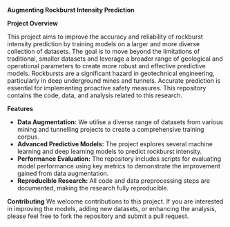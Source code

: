 **Augmenting Rockburst Intensity Prediction**

**Project Overview**

This project aims to improve the accuracy and reliability of rockburst intensity prediction by training models on a larger and more diverse collection of datasets. The goal is to move beyond the limitations of traditional, smaller datasets and leverage a broader range of geological and operational parameters to create more robust and effective predictive models.
Rockbursts are a significant hazard in geotechnical engineering, particularly in deep underground mines and tunnels. Accurate prediction is essential for implementing proactive safety measures. This repository contains the code, data, and analysis related to this research.

**Features**
- **Data Augmentation:** We utilise a diverse range of datasets from various mining and tunnelling projects to create a comprehensive training corpus.
- **Advanced Predictive Models:** The project explores several machine learning and deep learning models to predict rockburst intensity.
- **Performance Evaluation:** The repository includes scripts for evaluating model performance using key metrics to demonstrate the improvement gained from data augmentation.
- **Reproducible Research:** All code and data preprocessing steps are documented, making the research fully reproducible.


**Contributing**
We welcome contributions to this project. If you are interested in improving the models, adding new datasets, or enhancing the analysis, please feel free to fork the repository and submit a pull request.
